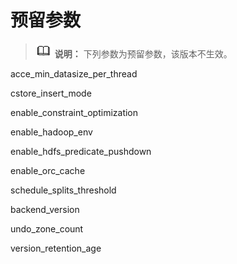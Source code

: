 # 预留参数<a name="ZH-CN_TOPIC_0311762489"></a>

>![](public_sys-resources/icon-note.gif) **说明：** 
>下列参数为预留参数，该版本不生效。

acce\_min\_datasize\_per\_thread

cstore\_insert\_mode

enable\_constraint\_optimization

enable\_hadoop\_env

enable\_hdfs\_predicate\_pushdown

enable\_orc\_cache

schedule\_splits\_threshold

backend\_version

undo\_zone\_count

version\_retention\_age

